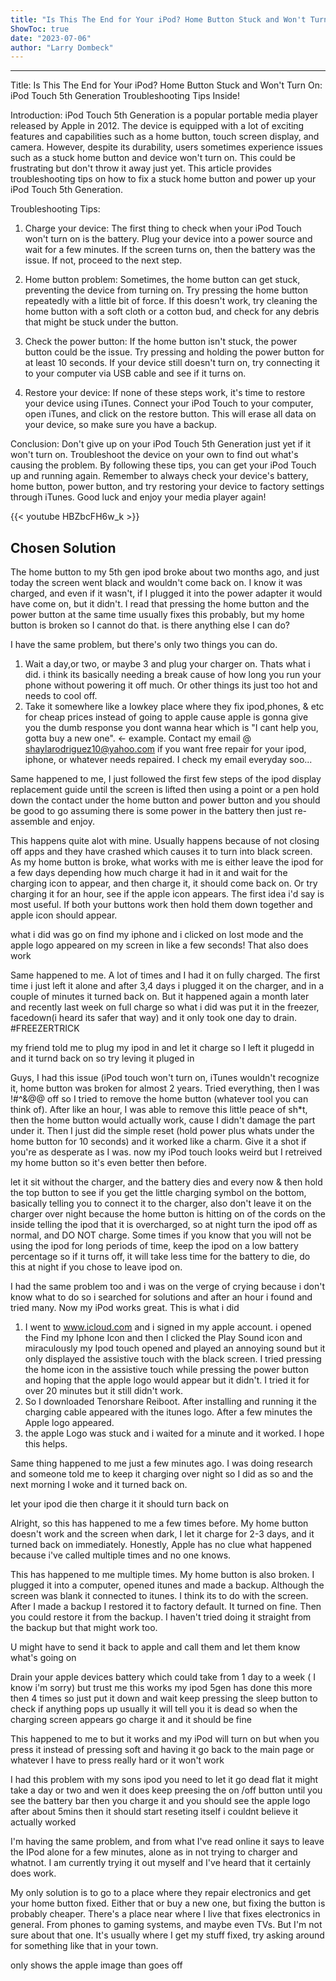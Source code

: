 ```yaml
---
title: "Is This The End for Your iPod? Home Button Stuck and Won't Turn On: iPod Touch 5th Generation Troubleshooting Tips Inside!"
ShowToc: true 
date: "2023-07-06"
author: "Larry Dombeck"
---
```

*****
Title: Is This The End for Your iPod? Home Button Stuck and Won't Turn On: iPod Touch 5th Generation Troubleshooting Tips Inside!

Introduction:
iPod Touch 5th Generation is a popular portable media player released by Apple in 2012. The device is equipped with a lot of exciting features and capabilities such as a home button, touch screen display, and camera. However, despite its durability, users sometimes experience issues such as a stuck home button and device won't turn on. This could be frustrating but don't throw it away just yet. This article provides troubleshooting tips on how to fix a stuck home button and power up your iPod Touch 5th Generation.

Troubleshooting Tips:
1. Charge your device: The first thing to check when your iPod Touch won't turn on is the battery. Plug your device into a power source and wait for a few minutes. If the screen turns on, then the battery was the issue. If not, proceed to the next step.

2. Home button problem: Sometimes, the home button can get stuck, preventing the device from turning on. Try pressing the home button repeatedly with a little bit of force. If this doesn't work, try cleaning the home button with a soft cloth or a cotton bud, and check for any debris that might be stuck under the button.

3. Check the power button: If the home button isn't stuck, the power button could be the issue. Try pressing and holding the power button for at least 10 seconds. If your device still doesn't turn on, try connecting it to your computer via USB cable and see if it turns on.

4. Restore your device: If none of these steps work, it's time to restore your device using iTunes. Connect your iPod Touch to your computer, open iTunes, and click on the restore button. This will erase all data on your device, so make sure you have a backup.

Conclusion:
Don't give up on your iPod Touch 5th Generation just yet if it won't turn on. Troubleshoot the device on your own to find out what's causing the problem. By following these tips, you can get your iPod Touch up and running again. Remember to always check your device's battery, home button, power button, and try restoring your device to factory settings through iTunes. Good luck and enjoy your media player again!

{{< youtube HBZbcFH6w_k >}} 



## Chosen Solution
 The home button to my 5th gen ipod broke about two months ago, and just today the screen went black and wouldn't come back on. I know it was charged, and even if it wasn't, if I plugged it into the power adapter it would have come on, but it didn't. I read that pressing the home button and the power button at the same time usually fixes this probably, but my home button is broken so I cannot do that. is there anything else I can do?

 I have the same problem, but there's only two things you can do.
1. Wait a day,or two, or maybe 3 and plug your charger on. Thats what i did. i think its basically needing a break cause of how long you run your phone without powering it off much. Or other things its just too hot and needs to cool off.
2. Take it somewhere like a lowkey place where they fix ipod,phones, & etc for cheap prices instead of going to apple cause apple is gonna give you the dumb response you dont wanna hear which is "I cant help you, gotta buy a new one". <- example.
Contact my email @ shaylarodriguez10@yahoo.com if you want free repair for your ipod, iphone, or whatever needs repaired. I check my email everyday soo...

 Same happened to me, I just followed the first few steps of the ipod display replacement guide until the screen is lifted then using a point or a pen hold down the contact under the home button and power button and you should be good to go assuming there is some power in the battery then just re-assemble and enjoy.

 This happens quite alot with mine. Usually happens because of not closing off apps and they have crashed which causes it to turn into black screen.  As my home button is broke, what works with me is either leave the ipod for a few days depending how much charge it had in it and wait for the charging icon to appear, and then charge it, it should come back on. Or try charging it for an hour, see if the apple icon appears. The first idea i'd say is most useful.
If both your buttons work then hold them down together and apple icon should appear.

 what i did was go on find my iphone and i clicked on lost mode and the apple logo appeared on my screen in like a few seconds! That also does work

 Same happened to me. A lot of times and I had it on fully charged. The first time i just left it alone and after 3,4 days i plugged it on the charger, and in a couple of minutes it turned  back on. But it happened again a month later and recently last week on full charge so what  i did was put it in the freezer, facedown(i heard its safer that way) and it only took one day to drain. #FREEZERTRICK

 my friend  told me to plug my ipod in and let it charge so I left it plugedd in and it turnd back on so try leving it pluged in

 Guys, I had this issue (iPod touch won't turn on, iTunes wouldn't recognize it, home button was broken for almost 2 years. Tried everything, then I was !#^&@@ off so I tried to remove the home button (whatever tool you can think of). After like an hour, I was able to remove this little peace of sh*t, then  the home button would actually work, cause I didn't damage the part under it. Then I just did the simple reset (hold power plus whats under the home button for 10 seconds) and it worked like a charm. Give it a shot if you're as desperate as I was. now my iPod touch looks weird but I retreived my home button so it's even better then before.

 let it sit without the charger, and the battery dies and every now & then hold the top button to see if you get the little charging symbol on the bottom, basically telling you to connect it to the charger, also don't leave it on the charger over night because the home button is hitting on of the cords on the inside telling the ipod that it is overcharged, so at night turn the ipod off as normal, and DO NOT charge. Some times if you know that you will not be using the ipod for long periods of time, keep the ipod on a low battery percentage so if it turns off, it will take less time for the battery to die, do this at night if you chose to leave ipod on.

 I had the same problem too and i was on the verge of crying because i don't know what to do so i searched for solutions and after an hour i found and tried many. Now my iPod works great.
This is what i did
1. I went to www.icloud.com and i signed in my apple account. i opened the Find my Iphone Icon and then I clicked the Play Sound icon and miraculously my Ipod touch opened and played an annoying sound but it only displayed the assistive touch with the black screen. I tried pressing the home icon in the assistive touch while pressing the power button and hoping that the apple logo would appear but it didn't. I tried it for over 20 minutes but it still didn't work.
2. So I downloaded Tenorshare Reiboot. After installing and running it the charging cable appeared with the itunes logo. After a few minutes the Apple logo appeared.
3. the apple Logo was stuck and i waited for a minute and it worked.
I hope this helps.

 Same thing happened to me just a few minutes ago. I was doing research and someone told me to keep it charging over night so I did as so and the next morning I woke and it turned back on.

 let your ipod die then charge it it should turn back on

 Alright, so this has happened to me a few times before. My home button doesn't work and the screen when dark, I let it charge for 2-3 days, and it turned back on immediately. Honestly, Apple has no clue what happened because i've called multiple times and no one knows.

 This has happened to me multiple times. My home button is also broken. I plugged it into a computer, opened itunes and made a backup. Although the screen was blank it connected to itunes. I think its to do with the screen. After I made a backup I restored it to factory default. It turned on fine. Then you could restore it from the backup. I haven't tried doing it straight from the backup but that might work too.

 U might have to send it back to apple and call them and let them know what's going on

 Drain your apple devices battery which could take from 1 day to a week ( I know i'm sorry) but trust me this works my ipod 5gen has done this more then 4 times so just put it down and wait keep pressing the sleep button to check if anything pops up usually it will tell you it is dead so when the charging screen appears go charge it and it should be fine

 This happened to me to but it works and my iPod will turn on but when you press it instead of pressing soft and having it go back to the main page or whatever I have to press really hard or it won't work

 I had this problem with my sons ipod you need to let it go dead flat it might take a day or two and wen it does keep preesing the on /off button until you see the battery bar then you charge it and you should see the apple logo after about 5mins then  it should start reseting itself i couldnt believe it actually worked

 I'm having the same problem, and from what I've read online it says to leave the IPod alone for a few minutes, alone as in not trying to charger and whatnot. I am currently trying  it out myself and I've heard that it certainly does work.

 My only solution is to go to a place where they repair electronics and get your home button fixed. Either that or buy a new one, but fixing the button is probably cheaper. There's a place near where I live that fixes electronics in general. From phones to gaming systems, and maybe even TVs. But I'm not sure about that one. It's usually where I get my stuff fixed, try asking around for something like that in your town.

 only shows the apple image than goes off




